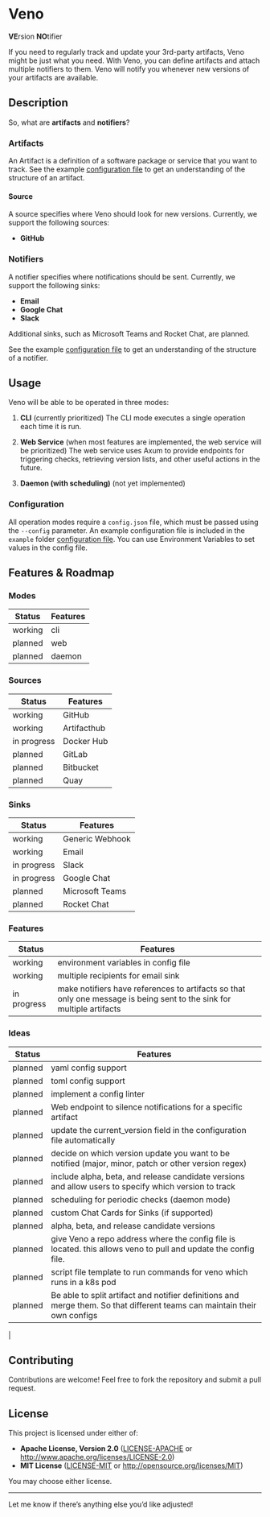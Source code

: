 # Veno

**VE**rsion **NO**tifier

If you need to regularly track and update your 3rd-party artifacts, Veno might be just what you need. With Veno, you can define artifacts and attach multiple notifiers to them. Veno will notify you whenever new versions of your artifacts are available.

## Description

So, what are **artifacts** and **notifiers**?

### Artifacts

An Artifact is a definition of a software package or service that you want to track. See the example [configuration file](examples/config.json) to get an understanding of the structure of an artifact.

#### Source

A source specifies where Veno should look for new versions. Currently, we support the following sources:

- **GitHub**

### Notifiers

A notifier specifies where notifications should be sent. Currently, we support the following sinks:

- **Email**
- **Google Chat**
- **Slack**

Additional sinks, such as Microsoft Teams and Rocket Chat, are planned.

See the example [configuration file](examples/config.json) to get an understanding of the structure of a notifier.

## Usage

Veno will be able to be operated in three modes:

1. **CLI** (currently prioritized)
   The CLI mode executes a single operation each time it is run.

2. **Web Service** (when most features are implemented, the web service will be prioritized)
   The web service uses Axum to provide endpoints for triggering checks, retrieving version lists, and other useful actions in the future.

3. **Daemon (with scheduling)** (not yet implemented)

### Configuration

All operation modes require a `config.json` file, which must be passed using the `--config` parameter. An example configuration file is included in the `example` folder [configuration file](examples/config.json).
You can use Environment Variables to set values in the config file.

## Features & Roadmap

### Modes

| **Status** | **Features** |
| ---------- | ------------ |
| working    | cli          |
| planned    | web          |
| planned    | daemon       |

### Sources

| Status      | Features    |
| ----------- | ----------- |
| working     | GitHub      |
| working     | Artifacthub |
| in progress | Docker Hub  |
| planned     | GitLab      |
| planned     | Bitbucket   |
| planned     | Quay        |

### Sinks

| Status      | Features        |
| ----------- | --------------- |
| working     | Generic Webhook |
| working     | Email           |
| in progress | Slack           |
| in progress | Google Chat     |
| planned     | Microsoft Teams |
| planned     | Rocket Chat     |

### Features

| Status      | Features                                                                                                              |
| ----------- | --------------------------------------------------------------------------------------------------------------------- |
| working     | environment variables in config file                                                                                  |
| working     | multiple recipients for email sink                                                                                    |
| in progress | make notifiers have references to artifacts so that only one message is being sent to the sink for multiple artifacts |

### Ideas

| Status  | Features                                                                                                                  |
| ------- | ------------------------------------------------------------------------------------------------------------------------- |
| planned | yaml config support                                                                                                       |
| planned | toml config support                                                                                                       |
| planned | implement a config linter                                                                                                 |
| planned | Web endpoint to silence notifications for a specific artifact                                                             |
| planned | update the current_version field in the configuration file automatically                                                  |
| planned | decide on which version update you want to be notified (major, minor, patch or other version regex)                       |
| planned | include alpha, beta, and release candidate versions and allow users to specify which version to track                     |
| planned | scheduling for periodic checks (daemon mode)                                                                              |
| planned | custom Chat Cards for Sinks (if supported)                                                                                |
| planned | alpha, beta, and release candidate versions                                                                               |
| planned | give Veno a repo address where the config file is located. this allows veno to pull and update the config file.           |
| planned | script file template to run commands for veno which runs in a k8s pod                                                     |
| planned | Be able to split artifact and notifier definitions and merge them. So that different teams can maintain their own configs |

|

## Contributing

Contributions are welcome! Feel free to fork the repository and submit a pull request.

## License

This project is licensed under either of:

- **Apache License, Version 2.0** ([LICENSE-APACHE](./LICENSE-APACHE) or http://www.apache.org/licenses/LICENSE-2.0)
- **MIT License** ([LICENSE-MIT](./LICENSE-MIT) or http://opensource.org/licenses/MIT)

You may choose either license.

---

Let me know if there’s anything else you’d like adjusted!
